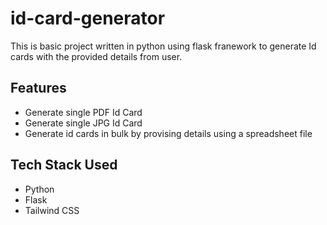 # id-card-generator

This is basic project written in python using flask franework to generate Id cards with the provided details from user.

## Features
- Generate single PDF Id Card
- Generate single JPG Id Card
- Generate id cards in bulk by provising details using a spreadsheet file

## Tech Stack Used
- Python
- Flask
- Tailwind CSS

